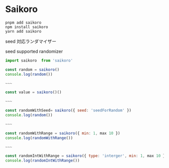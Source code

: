 # Saikoro

```shell
pnpm add saikoro
npm install saikoro
yarn add saikoro
```

seed 対応ランダマイザー

seed supported randomizer

```js
import saikoro  from 'saikoro'

const random = saikoro()
console.log(random())

~~~

const value = saikoro()()

~~~

const randomWithSeed= saikoro({ seed: 'seedForRandom' })
console.log(random())

~~~

const randomWithRange = saikoro({ min: 1, max 10 })
console.log(randomWithRange())

~~~

const randomIntWithRange = saikoro({ type: 'interger', min: 1, max 10 })
console.log(randomIntWithRange())


```
